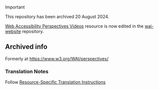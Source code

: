 > [!IMPORTANT]
> This repository has been archived 20 August 2024.
>
> [Web Accessibility Perspectives Videos](https://www.w3.org/WAI/perspective-videos/) resource is now edited in the [wai-website](https://github.com/w3c/wai-website) repository.

## Archived info

Formerly at https://www.w3.org/WAI/perspectives/

### Translation Notes

Follow [Resource-Specific Translation Instructions](https://www.w3.org/WAI/about/translating/resources/resource-specific-instructions/)
